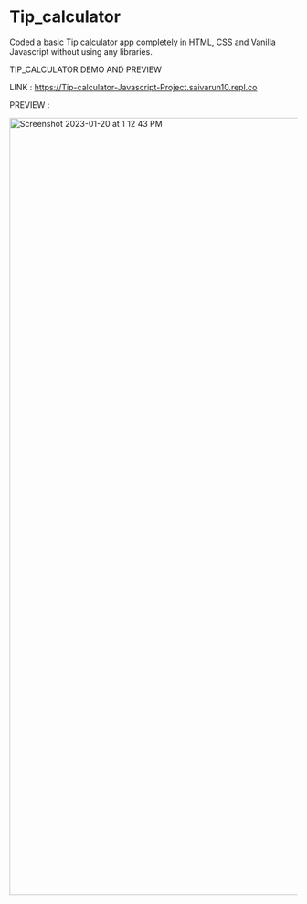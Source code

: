 # Tip_calculator
Coded a basic Tip calculator app completely in HTML, CSS and Vanilla Javascript without using any libraries.

TIP_CALCULATOR DEMO AND PREVIEW

LINK : https://Tip-calculator-Javascript-Project.saivarun10.repl.co

PREVIEW :

<img width="1362" alt="Screenshot 2023-01-20 at 1 12 43 PM" src="https://user-images.githubusercontent.com/92424434/213643433-5256753e-56ab-4b3a-b4b9-b8b2097d1aaa.png">
